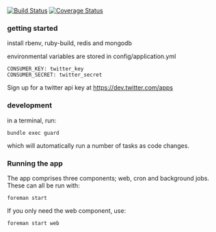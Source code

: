 [![Build Status](https://travis-ci.org/bbttxu/topdenton.svg?branch=master)](https://travis-ci.org/bbttxu/topdenton) [![Coverage Status](https://coveralls.io/repos/bbttxu/topdenton/badge.png?branch=master)](https://coveralls.io/r/bbttxu/topdenton?branch=master)

### getting started

install rbenv, ruby-build, redis and mongodb

environmental variables are stored in config/application.yml

    CONSUMER_KEY: twitter_key
    CONSUMER_SECRET: twitter_secret

Sign up for a twitter api key at https://dev.twitter.com/apps


### development

in a terminal, run:

    bundle exec guard

which will automatically run a number of tasks as code changes.


### Running the app

The app comprises three components; web, cron and background jobs. These can all be run with:

    foreman start

If you only need the web component, use:

    foreman start web
